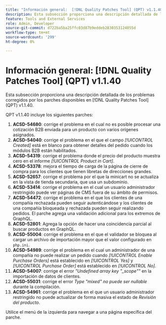 ```yaml
---
title: "Información general:  [!DNL Quality Patches Tool] (QPT) v1.1.40"
description: Esta subsección proporciona una descripción detallada de los problemas corregidos por los parches disponibles en  [!DNL Quality Patches Tool] (QPT) v1.1.40.
feature: Tools and External Services
role: Admin, Developer
source-git-commit: d722ba5ba25ffc03d87b9eddeb2830353124055d
workflow-type: tm+mt
source-wordcount: '299'
ht-degree: 0%

---
```


# Información general: [!DNL Quality Patches Tool] (QPT) v1.1.40

Esta subsección proporciona una descripción detallada de los problemas corregidos por los parches disponibles en [!DNL Quality Patches Tool] (QPT) v1.1.40.

QPT v1.1.40 incluye los siguientes parches:

1. **ACSD-54680**: corrige el problema en el cual no es posible procesar una cotización B2B enviada para un producto con varios orígenes asignados.
1. **ACSD-54040**: corrige el problema en el que el campo *[!UICONTROL Created]* está en blanco para obtener detalles del pedido cuando los módulos B2B están habilitados.
1. **ACSD-54319**: corrige el problema donde el precio del producto muestra cero en el informe *[!UICONTROL Product in Cart]*.
1. **ACSD-53378**: mejora el tiempo de carga de la página de cierre de compra para los clientes que tienen libretas de direcciones grandes.
1. **ACSD-52657**: corrige el problema por el que la minicart no se actualiza en la vista de tienda secundaria, que usa un subdominio.
1. **ACSD-53414**: corrige el problema en el cual un usuario administrador restringido puede ver páginas de CMS fuera de su ámbito de permisos.
1. **ACSD-54472**: corrige el problema en el que los clientes de una compañía rechazada pueden seguir autenticándose y los clientes de una compañía bloqueada y rechazada pueden seguir realizando pedidos. El parche agrega una validación adicional para los extremos de GraphQL.
1. **ACSD-52801**: Agrega la opción de hacer una coincidencia parcial al buscar productos en GraphQL.
1. **ACSD-55004**: corrige el problema en el que el validador se bloquea al cargar un archivo de importación mayor que el valor configurado en `php.ini`.
1. **ACSD-54989**: corrige el problema en el cual un administrador de una compañía no puede realizar un pedido cuando *[!UICONTROL Enable Purchase Orders]* está establecido en *[!UICONTROL Yes]* y *[!UICONTROL Purchase Order]* está establecido en *[!UICONTROL No]*.
1. **ACSD-54007**: corrige el error *&quot;Undefined array key &quot;_scope&quot;&quot;* en la importación de datos de clientes.
1. **ACSD-55031**: corrige el error *Type &quot;mixed&quot; no puede ser nullable* durante la compilación.
1. **ACSD-54961**: corrige el problema en el que un usuario administrador restringido no puede actualizar de forma masiva el estado de *Revisión del producto*.

Utilice el menú de la izquierda para navegar a una página específica del parche.
